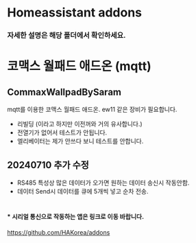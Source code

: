 Homeassistant addons
====================
### 자세한 설명은 해당 폴더에서 확인하세요.

# 코맥스 월패드 애드온 (mqtt)
## CommaxWallpadBySaram
mqtt를 이용한 코맥스 월패드 애드온. ew11 같은 장비가 필요합니다.
- 리빌딩 (이라고 하지만 이전꺼와 거의 유사합니다.)
- 전열기가 없어서 테스트가 안됩니다.
- 엘리베이터는 제가 안쓰다 보니 테스트를 안합니다.


## 20240710 추가 수정
- RS485 특성상 많은 데이터가 오가면 원하는 데이터 송신시 작동안함.
- 데이터 Send시 데이터를 큐에 5개씩 넣고 순차 전송.


#
#### * 시리얼 통신으로 작동하는 앱은 링크로 이동 바랍니다.
https://github.com/HAKorea/addons
